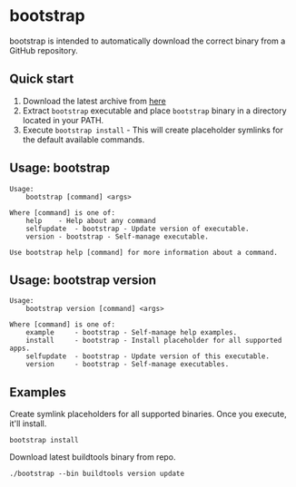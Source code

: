 # bootstrap

bootstrap is intended to automatically download the correct binary from a GitHub repository.

## Quick start
1. Download the latest archive from [here](https://github.com/gearboxworks/bootstrap/releases/latest)
2. Extract `bootstrap` executable and place `bootstrap` binary in a directory located in your PATH.
3. Execute `bootstrap install` - This will create placeholder symlinks for the default available commands.


## Usage: bootstrap
```
Usage:
	bootstrap [command] <args>

Where [command] is one of:
	help	- Help about any command
	selfupdate	- bootstrap - Update version of executable.
	version	- bootstrap - Self-manage executable.

Use bootstrap help [command] for more information about a command.
```


## Usage: bootstrap version
```
Usage:
	bootstrap version [command] <args>

Where [command] is one of:
	example		- bootstrap - Self-manage help examples.
	install		- bootstrap - Install placeholder for all supported apps.
	selfupdate	- bootstrap - Update version of this executable.
	version		- bootstrap - Self-manage executables.
```


## Examples
Create symlink placeholders for all supported binaries. Once you execute, it'll install.

```
bootstrap install
```

Download latest buildtools binary from repo.

```
./bootstrap --bin buildtools version update
```

